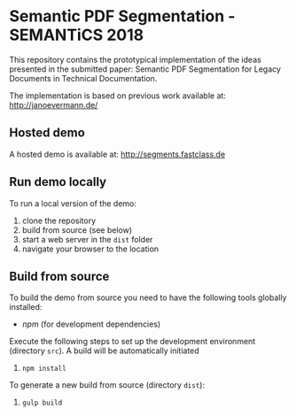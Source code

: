 # Semantic PDF Segmentation - SEMANTiCS 2018
This repository contains the prototypical implementation of the ideas presented in the submitted paper: Semantic PDF Segmentation for Legacy Documents in Technical Documentation.

The implementation is based on previous work available at:
http://janoevermann.de/

## Hosted demo
A hosted demo is available at:
http://segments.fastclass.de

## Run demo locally
To run a local version of the demo:
1. clone the repository
2. build from source (see below)
3. start a web server in the `dist` folder
4. navigate your browser to the location

## Build from source
To build the demo from source you need to have the following tools globally installed:
- *npm* (for development dependencies)

Execute the following steps to set up the development environment (directory `src`). A build will be automatically initiated
1. `npm install`

To generate a new build from source (directory `dist`):
1. `gulp build`